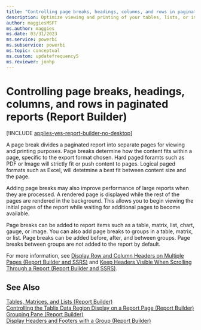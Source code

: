 ```yaml
---
title: "Controlling page breaks, headings, columns, and rows in paginated reports"
description: Optimize viewing and printing of your tables, lists, or images in paginated reports with choices for page lengths, columns, headings, and rows in Report Builder.
author: maggiesMSFT
ms.author: maggies
ms.date: 03/31/2023
ms.service: powerbi
ms.subservice: powerbi
ms.topic: conceptual
ms.custom: updatefrequency5
ms.reviewer: jonhp
---
```

# Controlling page breaks, headings, columns, and rows in paginated reports (Report Builder)

[!INCLUDE [applies-yes-report-builder-no-desktop](https://github.com/MicrosoftDocs/powerbi-docs-pr/includes/applies-yes-report-builder-no-desktop.md)]

 A page break divides a paginated report into separate pages for viewing and printing purposes. Page breaks determine how the content fits within a page, specific to the export format chosen. Hard paged foramts such as PDF or Image will strictly fit or push content to pages. Logical paged formats such as Excel, will detetmine a best fit between content size and the page. 
  
 Adding page breaks may also improve performance of large reports when they are processed. A rendered page is displayed while the rest of the pages are rendered in the background. This allows you to begin viewing the initial pages of the report while waiting for additional pages to become available.  
  
 Page breaks can be added to report items such as a table, matrix, list, chart, gauge, or image. You can also add page breaks to groups in a table, matrix, or list. Page breaks can be added before, after, and between groups. Page breaks between groups are not added to the report by default.  
  
 For more information, see [Display Row and Column Headers on Multiple Pages &#40;Report Builder and SSRS&#41;](/sql/reporting-services/report-design/display-row-and-column-headers-on-multiple-pages-report-builder-and-ssrs) and [Keep Headers Visible When Scrolling Through a Report &#40;Report Builder and SSRS&#41;](keep-headers-visible-when-scrolling-through-a-report-report-builder.md).  
  
## See Also  
 [Tables, Matrices, and Lists &#40;Report Builder&#41;](/sql/reporting-services/report-design/tables-matrices-and-lists-report-builder-and-ssrs)   
 [Controlling the Tablix Data Region Display on a Report Page &#40;Report Builder&#41;](/sql/reporting-services/report-design/controlling-the-tablix-data-region-display-on-a-report-page)   
 [Grouping Pane &#40;Report Builder&#41;](/sql/reporting-services/report-design/grouping-pane-report-builder)   
 [Display Headers and Footers with a Group &#40;Report Builder&#41;](/sql/reporting-services/report-design/display-headers-and-footers-with-a-group-report-builder-and-ssrs)  